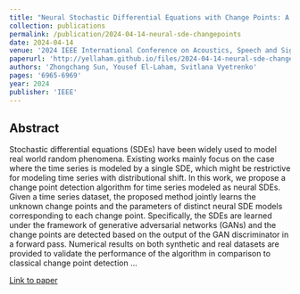 ```yaml
---
title: "Neural Stochastic Differential Equations with Change Points: A Generative Adversarial Approach"
collection: publications
permalink: /publication/2024-04-14-neural-sde-changepoints
date: 2024-04-14
venue: '2024 IEEE International Conference on Acoustics, Speech and Signal Processing (ICASSP)' 
paperurl: 'http://yellaham.github.io/files/2024-04-14-neural-sde-changepoints.pdf'
authors: 'Zhongchang Sun, Yousef El-Laham, Svitlana Vyetrenko'
pages: '6965-6969'
year: 2024
publisher: 'IEEE'
---
```


## Abstract
Stochastic differential equations (SDEs) have been widely used to model real world random phenomena. Existing works mainly focus on the case where the time series is modeled by a single SDE, which might be restrictive for modeling time series with distributional shift. In this work, we propose a change point detection algorithm for time series modeled as neural SDEs. Given a time series dataset, the proposed method jointly learns the unknown change points and the parameters of distinct neural SDE models corresponding to each change point. Specifically, the SDEs are learned under the framework of generative adversarial networks (GANs) and the change points are detected based on the output of the GAN discriminator in a forward pass. Numerical results on both synthetic and real datasets are provided to validate the performance of the algorithm in comparison to classical change point detection ...

[Link to paper](http://yellaham.github.io/files/2024-04-14-neural-sde-changepoints.pdf)